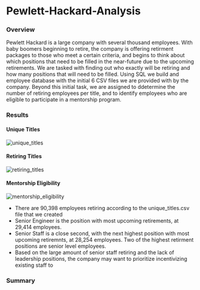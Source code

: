 # Pewlett-Hackard-Analysis

### Overview
Pewlett Hackard is a large company with several thousand employees. With baby boomers beginning to retire, the company is offering retirment packages to those who meet a certain criteria, and begins to think about which positions that need to be filled in the near-future due to the upcoming retirements. 
We are tasked with finding out who exactly will be retiring and how many positions that will need to be filled.
Using SQL we build and employee database with the initial 6 CSV files we are provided with by the company.
Beyond this initial task, we are assigned to ddetermine the number of retiring employees per title, and to identify employees who are eligible to participate in a mentorship program.

### Results

#### Unique Titles
![unique_titles](https://user-images.githubusercontent.com/95504135/153807304-e8c6288f-b557-49d3-a330-d584a44c2178.png)

#### Retiring Titles
![retiring_titles](https://user-images.githubusercontent.com/95504135/153806583-f58ef5b4-c3f7-4cfb-bb70-c2f0ec15ae0e.png)

#### Mentorship Eligibility
![mentorship_eligibility](https://user-images.githubusercontent.com/95504135/153807089-583e8e7d-af13-41d8-ab3d-0a6779fa58fc.png)

* There are 90,398 employees retiring according to the unique_titles.csv file that we created
* Senior Engineer is the position with most upcoming retirements, at 29,414 employees.
* Senior Staff is a close second, with the next highest position with most upcoming retiremnts, at 28,254 employees.
  Two of the highest retirment positions are senior level employees.
* Based on the large amount of senior staff retiring and the lack of leadership positions, the company may want to prioritize incentivizing existing staff to 

### Summary
